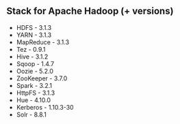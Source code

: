 ## Stack for Apache Hadoop (+ versions)

* HDFS - 3.1.3
* YARN - 3.1.3
* MapReduce - 3.1.3
* Tez - 0.9.1
* Hive - 3.1.2
* Sqoop - 1.4.7
* Oozie - 5.2.0
* ZooKeeper - 3.7.0
* Spark - 3.2.1
* HttpFS - 3.1.3
* Hue - 4.10.0
* Kerberos - 1.10.3-30
* Solr - 8.8.1
